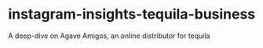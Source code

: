 # instagram-insights-tequila-business
A deep-dive on Agave Amigos, an online distributor for tequila
